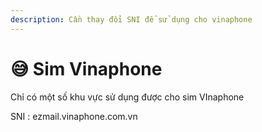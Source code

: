 ```yaml
---
description: Cần thay đổi SNI để sử dụng cho vinaphone
---
```


# 😅 Sim Vinaphone

Chỉ có một số khu vực sử dụng được cho sim VInaphone

SNI : ezmail.vinaphone.com.vn
